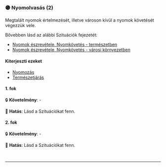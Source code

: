 ### 🟣 Nyomolvasás (2)

Megtalált nyomok értelmezését, illetve városon kívül a nyomok követését végezzük vele.

Bővebben lásd az alábbi Szituációk fejezetét:
- [Nyomok észrevétele, Nyomkövetés - természetben](../152_01_nyomok_nyomkovetes_termeszet.md)
- [Nyomok észrevétele, Nyomkövetés - városi környezetben](../152_02_nyomok_nyomkovetes_varos.md)

#### Kiterjeszti ezeket

- [Nyomozás](../kepzettsegek.primer.altalanos/nyomozas.md)
- [Természetjárás](../kepzettsegek.szekunder/termeszetjaras.md)

#### 1. fok

🔒 **Követelmény**: -

🌟 **Hatás**: Lásd a Szituációkat fenn.

#### 2. fok

🔒 **Követelmény**: -

🌟 **Hatás**: Lásd a Szituációkat fenn.

<br />

---

